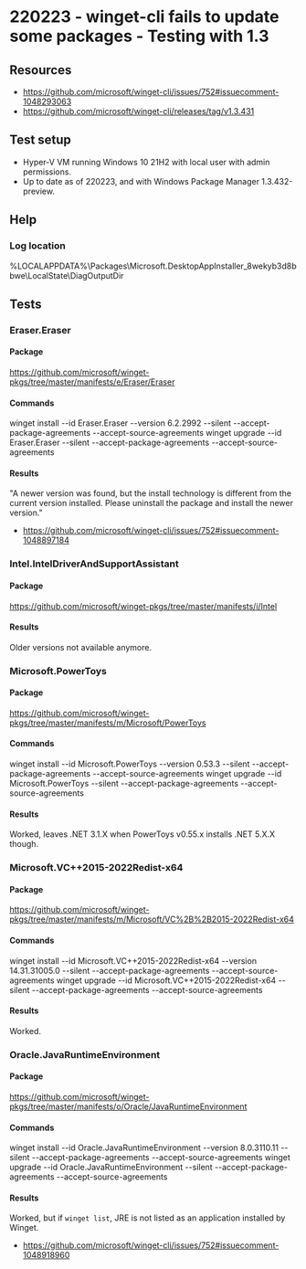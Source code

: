# 220223 - winget-cli fails to update some packages - Testing with 1.3
## Resources
* https://github.com/microsoft/winget-cli/issues/752#issuecomment-1048293063
* https://github.com/microsoft/winget-cli/releases/tag/v1.3.431


## Test setup
* Hyper-V VM running Windows 10 21H2 with local user with admin permissions.
* Up to date as of 220223, and with Windows Package Manager 1.3.432-preview.


## Help
### Log location
%LOCALAPPDATA%\Packages\Microsoft.DesktopAppInstaller_8wekyb3d8bbwe\LocalState\DiagOutputDir


## Tests
### Eraser.Eraser
#### Package
https://github.com/microsoft/winget-pkgs/tree/master/manifests/e/Eraser/Eraser
#### Commands
winget install --id Eraser.Eraser --version 6.2.2992 --silent --accept-package-agreements --accept-source-agreements
winget upgrade --id Eraser.Eraser --silent --accept-package-agreements --accept-source-agreements
#### Results
"A newer version was found, but the install technology is different from the current version installed. Please uninstall the package and install the newer version."
* https://github.com/microsoft/winget-cli/issues/752#issuecomment-1048897184

### Intel.IntelDriverAndSupportAssistant
#### Package
https://github.com/microsoft/winget-pkgs/tree/master/manifests/i/Intel
#### Results
Older versions not available anymore.

### Microsoft.PowerToys
#### Package
https://github.com/microsoft/winget-pkgs/tree/master/manifests/m/Microsoft/PowerToys
#### Commands
winget install --id Microsoft.PowerToys --version 0.53.3 --silent --accept-package-agreements --accept-source-agreements
winget upgrade --id Microsoft.PowerToys --silent --accept-package-agreements --accept-source-agreements
#### Results
Worked, leaves .NET 3.1.X when PowerToys v0.55.x installs .NET 5.X.X though.

### Microsoft.VC++2015-2022Redist-x64
#### Package
https://github.com/microsoft/winget-pkgs/tree/master/manifests/m/Microsoft/VC%2B%2B2015-2022Redist-x64
#### Commands
winget install --id Microsoft.VC++2015-2022Redist-x64 --version 14.31.31005.0 --silent --accept-package-agreements --accept-source-agreements
winget upgrade --id Microsoft.VC++2015-2022Redist-x64 --silent --accept-package-agreements --accept-source-agreements
#### Results
Worked.


### Oracle.JavaRuntimeEnvironment
#### Package
https://github.com/microsoft/winget-pkgs/tree/master/manifests/o/Oracle/JavaRuntimeEnvironment
#### Commands
winget install --id Oracle.JavaRuntimeEnvironment --version 8.0.3110.11 --silent --accept-package-agreements --accept-source-agreements
winget upgrade --id Oracle.JavaRuntimeEnvironment --silent --accept-package-agreements --accept-source-agreements
#### Results
Worked, but if ```winget list```, JRE is not listed as an application installed by Winget.
* https://github.com/microsoft/winget-cli/issues/752#issuecomment-1048918960
